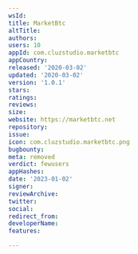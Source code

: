 ```yaml
---
wsId: 
title: MarketBtc
altTitle: 
authors: 
users: 10
appId: com.cluzstudio.marketbtc
appCountry: 
released: '2020-03-02'
updated: '2020-03-02'
version: '1.0.1'
stars: 
ratings: 
reviews: 
size: 
website: https://marketbtc.net
repository: 
issue: 
icon: com.cluzstudio.marketbtc.png
bugbounty: 
meta: removed
verdict: fewusers
appHashes: 
date: '2023-01-02'
signer: 
reviewArchive: 
twitter: 
social: 
redirect_from: 
developerName: 
features: 

---
```



